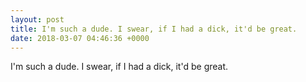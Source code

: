 ```yaml
---
layout: post
title: I'm such a dude. I swear, if I had a dick, it'd be great.
date: 2018-03-07 04:46:36 +0000
---
```


I'm such a dude. I swear, if I had a dick, it'd be great.

